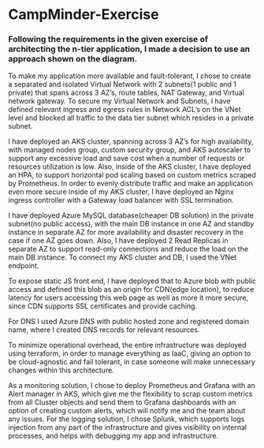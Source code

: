 # CampMinder-Exercise

### Following the requirements in the given exercise of architecting the n-tier application, I made a decision to use an approach shown on the diagram.


To make my application more available and fault-tolerant, I chose to create a separated and isolated Virtual Network with 2 subnets(1 public and 1 private) that spans across 3 AZ’s, route tables, NAT Gateway, and Virtual network gateway.
To secure my Virtual Network and Subnets, I have defined relevant ingress and egress rules in Network ACL’s on the VNet level and blocked all traffic to the data tier subnet which resides in a private subnet.


I have deployed an AKS cluster, spanning across 3 AZ’s for high availability, with managed nodes group, custom security group, and AKS autoscaler to support any excessive load and save cost when a number of requests or resources utilization is low. 
Also, inside of the AKS cluster, I have deployed an HPA, to support horizontal pod scaling based on custom metrics scraped by Prometheus. 
In order to evenly distribute traffic and make an application even more secure inside of my AKS cluster, I have deployed an Nginx ingress controller with a Gateway load balancer with SSL termination.


I have deployed Azure MySQL database(cheaper DB solution) in the private subnet(no public access), with the main DB instance in one AZ and standby instance in separate AZ for more availability and disaster recovery in the case if one AZ goes down. Also, I have deployed 2 Read Replicas in separate AZ to support read-only connections and reduce the load on the main DB instance. 
To connect my AKS cluster and DB, I used the VNet endpoint.


To expose static JS front end, I have deployed that to Azure blob with public access and defined this blob as an origin for CDN(edge location), to reduce latency for users accessing this web page as well as more it more secure, since CDN supports SSL certificates and provide caching. 


For DNS I used Azure DNS with public hosted zone and registered domain name, where I created DNS records for relevant resources. 


To minimize operational overhead, the entire infrastructure was deployed using terraform, in order to manage everything as IaaC, giving an option to be cloud-agnostic and fail tolerant, in case someone will make unnecessary changes within this architecture. 

As a monitoring solution, I chose to deploy Prometheus and Grafana with an Alert manager in AKS, which give me the flexibility to scrap custom metrics from all Cluster objects and send them to Grafana dashboards with an option of creating custom alerts, which will notify me and the team about any issues.
For the logging solution, I chose Splunk, which supports logs injection from any part of the infrastructure and gives visibility on internal processes, and helps with debugging my app and infrastructure.
